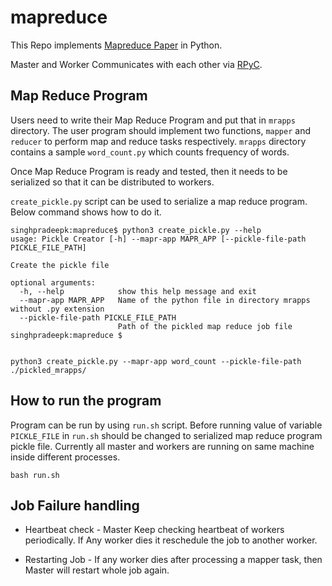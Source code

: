 # mapreduce

This Repo implements [Mapreduce Paper](https://static.googleusercontent.com/media/research.google.com/en//archive/mapreduce-osdi04.pdf) in Python.

Master and Worker Communicates with each other via [RPyC](https://rpyc.readthedocs.io/en/latest/).


## Map Reduce Program
Users need to write their Map Reduce Program and put that in `mrapps` directory. The user program should implement two functions, `mapper` and `reducer` to perform map and reduce tasks respectively. `mrapps` directory contains a sample `word_count.py`  which counts frequency of words.

Once Map Reduce Program is ready and tested, then it needs to be serialized so that it can be distributed to workers.

`create_pickle.py` script can be used to serialize a map reduce program. Below command shows how to do it.

```
singhpradeepk:mapreduce$ python3 create_pickle.py --help
usage: Pickle Creator [-h] --mapr-app MAPR_APP [--pickle-file-path PICKLE_FILE_PATH]

Create the pickle file

optional arguments:
  -h, --help            show this help message and exit
  --mapr-app MAPR_APP   Name of the python file in directory mrapps without .py extension
  --pickle-file-path PICKLE_FILE_PATH
                        Path of the pickled map reduce job file
singhpradeepk:mapreduce $


python3 create_pickle.py --mapr-app word_count --pickle-file-path ./pickled_mrapps/
```

## How to run the program

Program can be run by using `run.sh` script. Before running value of variable `PICKLE_FILE` in `run.sh` should be changed to serialized map reduce program pickle file. Currently all master and workers are running on same machine inside different processes. 

```
bash run.sh
```

## Job Failure handling

* Heartbeat check - Master Keep checking heartbeat of workers periodically. If Any worker dies it 
reschedule the job to another worker.

* Restarting Job - If any worker dies after processing a mapper task, then Master will restart whole job again.